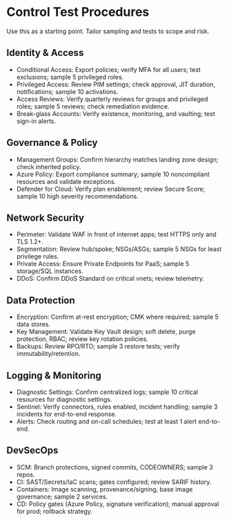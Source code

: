 # Control Test Procedures

Use this as a starting point. Tailor sampling and tests to scope and risk.

## Identity & Access
- Conditional Access: Export policies; verify MFA for all users; test exclusions; sample 5 privileged roles.
- Privileged Access: Review PIM settings; check approval, JIT duration, notifications; sample 10 activations.
- Access Reviews: Verify quarterly reviews for groups and privileged roles; sample 5 reviews; check remediation evidence.
- Break-glass Accounts: Verify existence, monitoring, and vaulting; test sign-in alerts.

## Governance & Policy
- Management Groups: Confirm hierarchy matches landing zone design; check inherited policy.
- Azure Policy: Export compliance summary; sample 10 noncompliant resources and validate exceptions.
- Defender for Cloud: Verify plan enablement; review Secure Score; sample 10 high severity recommendations.

## Network Security
- Perimeter: Validate WAF in front of internet apps; test HTTPS only and TLS 1.2+.
- Segmentation: Review hub/spoke; NSGs/ASGs; sample 5 NSGs for least privilege rules.
- Private Access: Ensure Private Endpoints for PaaS; sample 5 storage/SQL instances.
- DDoS: Confirm DDoS Standard on critical vnets; review telemetry.

## Data Protection
- Encryption: Confirm at-rest encryption; CMK where required; sample 5 data stores.
- Key Management: Validate Key Vault design; soft delete, purge protection, RBAC; review key rotation policies.
- Backups: Review RPO/RTO; sample 3 restore tests; verify immutability/retention.

## Logging & Monitoring
- Diagnostic Settings: Confirm centralized logs; sample 10 critical resources for diagnostic settings.
- Sentinel: Verify connectors, rules enabled, incident handling; sample 3 incidents for end-to-end response.
- Alerts: Check routing and on-call schedules; test at least 1 alert end-to-end.

## DevSecOps
- SCM: Branch protections, signed commits, CODEOWNERS; sample 3 repos.
- CI: SAST/Secrets/IaC scans; gates configured; review SARIF history.
- Containers: Image scanning, provenance/signing, base image governance; sample 2 services.
- CD: Policy gates (Azure Policy, signature verification); manual approval for prod; rollback strategy.
